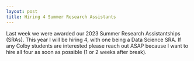 ```yaml
---
layout: post
title: Hiring 4 Summer Research Assistants
---
```



Last week we were awarded our 2023 Summer Research Assistantships (SRAs). This year I will be hiring 4, with one being a Data Science SRA. If any Colby students are interested please reach out ASAP because I want to hire all four as soon as possible (1 or 2 weeks after break).
